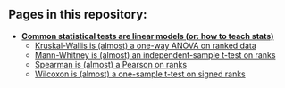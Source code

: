 ## Pages in this repository:

 * **[Common statistical tests are linear models (or: how to teach stats)](https://lindeloev.github.io/tests-as-linear/)**
     * [Kruskal-Wallis is (almost) a one-way ANOVA on ranked data](https://lindeloev.github.io/tests-as-linear/simulations/simulate_kruskall.html)
     * [Mann-Whitney is (almost) an independent-sample t-test on ranks](https://lindeloev.github.io/tests-as-linear/simulations/simulate_mannwhitney.html)
     * [Spearman is (almost) a Pearson on ranks](https://lindeloev.github.io/tests-as-linear/simulations/simulate_spearman.htmll)
     * [Wilcoxon is (almost) a one-sample t-test on signed ranks](https://lindeloev.github.io/tests-as-linear/simulations/simulate_wilcoxon.html)
